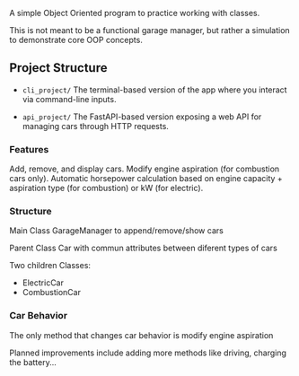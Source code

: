 A simple Object Oriented program to practice working with classes.

This is not meant to be a functional garage manager, but rather a simulation to demonstrate core OOP concepts.

## Project Structure

- `cli_project/`
The terminal-based version of the app where you interact via command-line inputs.

- `api_project/`
The FastAPI-based version exposing a web API for managing cars through HTTP requests.

### Features

Add, remove, and display cars.
Modify engine aspiration (for combustion cars only).
Automatic horsepower calculation based on engine capacity + aspiration type (for combustion) or kW (for electric).


### Structure

Main Class GarageManager to append/remove/show cars 

Parent Class Car with commun attributes between diferent types of cars

Two children Classes:
  - ElectricCar
  - CombustionCar


### Car Behavior

The only method that changes car behavior is modify engine aspiration




Planned improvements include adding more methods like driving, charging the battery...
